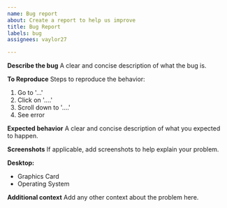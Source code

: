 ```yaml
---
name: Bug report
about: Create a report to help us improve
title: Bug Report
labels: bug
assignees: vaylor27

---
```


**Describe the bug**
A clear and concise description of what the bug is.

**To Reproduce**
Steps to reproduce the behavior:
1. Go to '...'
2. Click on '....'
3. Scroll down to '....'
4. See error

**Expected behavior**
A clear and concise description of what you expected to happen.

**Screenshots**
If applicable, add screenshots to help explain your problem.

**Desktop:**
- Graphics Card
- Operating System

**Additional context**
Add any other context about the problem here.
